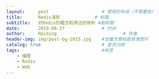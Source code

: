 ```yaml
---
layout:     post   				    # 使用的布局（不需要改）
title:      Redis浅析				# 标题 
subtitle:   对Redis的概念和用法的简析 #副标题
date:       2019-08-27 				# 时间
author:     Haiming 						# 作者
header-img: img/post-bg-2015.jpg 	#这篇文章标题背景图片
catalog: true 						# 是否归档
tags:								#标签
    - 编程
    - Redis
    - Web
---
```

